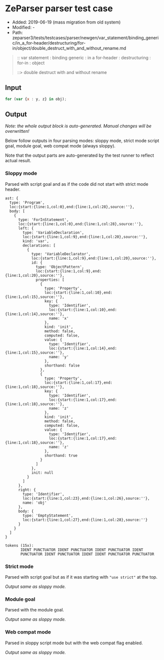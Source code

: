# ZeParser parser test case

- Added: 2019-06-19 (mass migration from old system)
- Modified: -
- Path: zeparser3/tests/testcases/parser/newgen/var_statement/binding_generic/in_a_for-header/destructuring/for-in/object/double_destruct_with_and_without_rename.md

> :: var statement : binding generic : in a for-header : destructuring : for-in : object
>
> ::> double destruct with and without rename

## Input

`````js
for (var {x : y, z} in obj);
`````

## Output

_Note: the whole output block is auto-generated. Manual changes will be overwritten!_

Below follow outputs in four parsing modes: sloppy mode, strict mode script goal, module goal, web compat mode (always sloppy).

Note that the output parts are auto-generated by the test runner to reflect actual result.

### Sloppy mode

Parsed with script goal and as if the code did not start with strict mode header.

`````
ast: {
  type: 'Program',
  loc:{start:{line:1,col:0},end:{line:1,col:28},source:''},
  body: [
    {
      type: 'ForInStatement',
      loc:{start:{line:1,col:0},end:{line:1,col:28},source:''},
      left: {
        type: 'VariableDeclaration',
        loc:{start:{line:1,col:9},end:{line:1,col:20},source:''},
        kind: 'var',
        declarations: [
          {
            type: 'VariableDeclarator',
            loc:{start:{line:1,col:9},end:{line:1,col:20},source:''},
            id: {
              type: 'ObjectPattern',
              loc:{start:{line:1,col:9},end:{line:1,col:20},source:''},
              properties: [
                {
                  type: 'Property',
                  loc:{start:{line:1,col:10},end:{line:1,col:15},source:''},
                  key: {
                    type: 'Identifier',
                    loc:{start:{line:1,col:10},end:{line:1,col:14},source:''},
                    name: 'x'
                  },
                  kind: 'init',
                  method: false,
                  computed: false,
                  value: {
                    type: 'Identifier',
                    loc:{start:{line:1,col:14},end:{line:1,col:15},source:''},
                    name: 'y'
                  },
                  shorthand: false
                },
                {
                  type: 'Property',
                  loc:{start:{line:1,col:17},end:{line:1,col:18},source:''},
                  key: {
                    type: 'Identifier',
                    loc:{start:{line:1,col:17},end:{line:1,col:18},source:''},
                    name: 'z'
                  },
                  kind: 'init',
                  method: false,
                  computed: false,
                  value: {
                    type: 'Identifier',
                    loc:{start:{line:1,col:17},end:{line:1,col:18},source:''},
                    name: 'z'
                  },
                  shorthand: true
                }
              ]
            },
            init: null
          }
        ]
      },
      right: {
        type: 'Identifier',
        loc:{start:{line:1,col:23},end:{line:1,col:26},source:''},
        name: 'obj'
      },
      body: {
        type: 'EmptyStatement',
        loc:{start:{line:1,col:27},end:{line:1,col:28},source:''}
      }
    }
  ]
}

tokens (15x):
       IDENT PUNCTUATOR IDENT PUNCTUATOR IDENT PUNCTUATOR IDENT
       PUNCTUATOR IDENT PUNCTUATOR IDENT IDENT PUNCTUATOR PUNCTUATOR
`````

### Strict mode

Parsed with script goal but as if it was starting with `"use strict"` at the top.

_Output same as sloppy mode._

### Module goal

Parsed with the module goal.

_Output same as sloppy mode._

### Web compat mode

Parsed in sloppy script mode but with the web compat flag enabled.

_Output same as sloppy mode._

